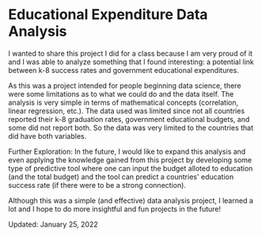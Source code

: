# Educational Expenditure Data Analysis
I wanted to share this project I did for a class because I am very proud of it and I was able to analyze something that I found interesting: a potential link between k-8 success rates and government educational expenditures.

As this was a project intended for people beginning data science, there were some limitations as to what we could do and the data itself. The analysis is very simple in terms of mathematical concepts (correlation, linear regression, etc.). The data used was limited since not all countries reported their k-8 graduation rates, government educational budgets, and some did not report both. So the data was very limited to the countries that did have both variables.

Further Exploration: In the future, I would like to expand this analysis and even applying the knowledge gained from this project by developing some type of predictive tool where one can input the budget alloted to education (and the total budget) and the tool can predict a countries' education success rate (if there were to be a strong connection). 

Although this was a simple (and effective) data analysis project, I learned a lot and I hope to do more insightful and fun projects in the future! 

Updated: January 25, 2022
